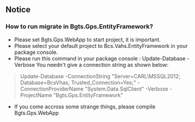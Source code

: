 ﻿## Notice

### How to run migrate in Bgts.Gps.EntityFramework?

* Please set Bgts.Gps.WebApp to start project, it is important.
* Please select your default project to Bcs.Vahs.EntityFramework in your package console.
* Please run this command in your package console : Update-Database -Verbose 
  You needn't give a connection string as shown below:

 > Update-Database -ConnectionString "Server=CARL\MSSQL2012; Database=BcsVhas; Trusted_Connection=Yes;" -ConnectionProviderName "System.Data.SqlClient" -Verbose -ProjectName "Bgts.Gps.EntityFramework"

* If you come accross some strange things, please compile Bgts.Gps.WebApp
